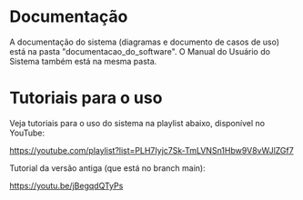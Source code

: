 # Documentação
A documentação do sistema (diagramas e documento de casos de uso) está na pasta "documentacao_do_software". O Manual do Usuário do Sistema também está na mesma pasta.

# Tutoriais para o uso
Veja tutoriais para o uso do sistema na playlist abaixo, disponível no YouTube:

https://youtube.com/playlist?list=PLH7Iyjc7Sk-TmLVNSn1Hbw9V8vWJlZGf7

Tutorial da versão antiga (que está no branch main):

https://youtu.be/jBegqdQTyPs 